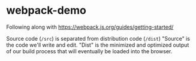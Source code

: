 # webpack-demo
Following along with https://webpack.js.org/guides/getting-started/

Source code (<code>/src</code>) is separated from distribution code (<code>/dist</code>)
"Source" is the code we'll write and edit.  "Dist" is the minimized and optimized output of our build process that will eventually be loaded into the browser.
